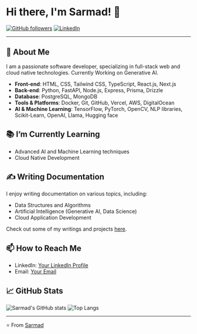 # Hi there, I'm Sarmad! 👋

[![GitHub followers](https://img.shields.io/github/followers/sarmad426?label=Follow&style=social)](https://github.com/sarmad426)
[![LinkedIn](https://img.shields.io/badge/-LinkedIn-blue?style=flat&logo=Linkedin&logoColor=white)](https://www.linkedin.com/in/sarmad426/)

---

## 🚀 About Me

I am a passionate software developer, specializing in full-stack web and cloud native technologies. Currently Working on Generative AI.

- **Front-end**: HTML, CSS, Tailwind CSS, TypeScript, React.js, Next.js
- **Back-end**: Python, FastAPI, Node.js, Express, Prisma, Drizzle
- **Database**: PostgreSQL, MongoDB
- **Tools & Platforms**: Docker, Git, GitHub, Vercel, AWS, DigitalOcean
- **AI & Machine Learning**: TensorFlow, PyTorch, OpenCV, NLP libraries, Scikit-Learn, OpenAI, Llama, Hugging face

## 📚 I’m Currently Learning

- Advanced AI and Machine Learning techniques
- Cloud Native Development

## ✍️ Writing Documentation

I enjoy writing documentation on various topics, including:

- Data Structures and Algorithms
- Artificial Intelligence (Generative AI, Data Science)
- Cloud Application Development

Check out some of my writings and projects [here](https://github.com/sarmad426?tab=repositories).

## 📫 How to Reach Me

- LinkedIn: [Your LinkedIn Profile]([https://www.linkedin.com/in/sarmad426/](https://www.linkedin.com/in/sarmad426/))
- Email: [Your Email](mailto:sarmadrafqiue040@gmail.com)

## 📈 GitHub Stats

![Sarmad's GitHub stats](https://github-readme-stats.vercel.app/api?username=sarmad426&show_icons=true&theme=radical)
![Top Langs](https://github-readme-stats.vercel.app/api/top-langs/?username=sarmad426&layout=compact&theme=radical)

---

⭐️ From [Sarmad](https://github.com/sarmad426)
